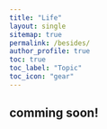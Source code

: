 ```yaml
---
title: "Life"
layout: single
sitemap: true
permalink: /besides/
author_profile: true
toc: true
toc_label: "Topic"
toc_icon: "gear"
---
```



## comming soon!
